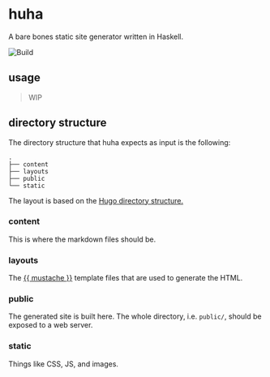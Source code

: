 # huha

A bare bones static site generator written in Haskell.

![Build](https://github.com/andschneider/huha/workflows/Build/badge.svg)

## usage

> WIP

## directory structure

The directory structure that huha expects as input is the following:

```text
.
├── content
├── layouts
├── public
└── static
```

The layout is based on the [Hugo directory
structure.](https://gohugo.io/getting-started/directory-structure/) 

### content

This is where the markdown files should be.

### layouts

The [{{ mustache }}](https://mustache.github.io/) template files that are used
to generate the HTML.

### public

The generated site is built here. The whole directory, i.e. `public/`, should
be exposed to a web server.

### static

Things like CSS, JS, and images.
